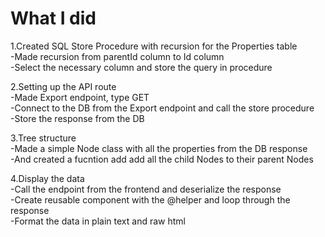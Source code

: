 # What I did
1.Created SQL Store Procedure with recursion for the Properties table<br>
  -Made recursion from parentId column to Id column<br>
  -Select the necessary column and store the query in procedure 

2.Setting up the API route<br>
  -Made Export endpoint, type GET<br>
  -Connect to the DB from the Export endpoint and call the store procedure<br>
  -Store the response from the DB
  
3.Tree structure<br>
  -Made a simple Node class with all the properties from the DB response<br>
  -And created a fucntion add add all the child Nodes to their parent Nodes
  
4.Display the data<br>
  -Call the endpoint from the frontend and deserialize the response<br>
  -Create reusable component with the @helper and loop through the response<br>
  -Format the data in plain text and raw html
